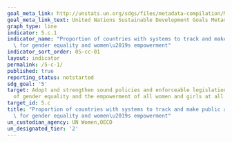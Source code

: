 ```yaml
---
goal_meta_link: http://unstats.un.org/sdgs/files/metadata-compilation/Metadata-Goal-5.pdf
goal_meta_link_text: United Nations Sustainable Development Goals Metadata (pdf 634kB)
graph_type: line
indicator: 5.c.1
indicator_name: "Proportion of countries with systems to track and make public allocations\
  \ for gender equality and women\u2019s empowerment"
indicator_sort_order: 05-cc-01
layout: indicator
permalink: /5-c-1/
published: true
reporting_status: notstarted
sdg_goal: '5'
target: Adopt and strengthen sound policies and enforceable legislation for the promotion
  of gender equality and the empowerment of all women and girls at all levels
target_id: 5.c
title: "Proportion of countries with systems to track and make public allocations\
  \ for gender equality and women\u2019s empowerment"
un_custodian_agency: UN Women,OECD
un_designated_tier: '2'
---
```

